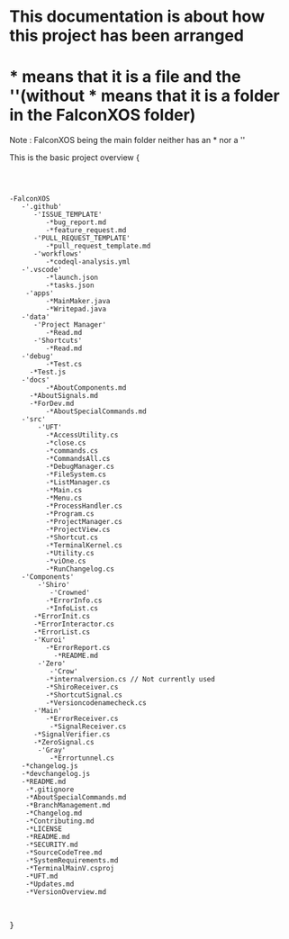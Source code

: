 # This documentation is about how this project has been arranged

# * means that it is a file and the ''(without * means that it is a folder in the FalconXOS folder)

Note : FalconXOS being the main folder neither has an * nor a ''

This is the basic project overview
{
    <pre>
    
    -FalconXOS
       -'.github'
          -'ISSUE_TEMPLATE'
             -*bug_report.md
             -*feature_request.md
          -'PULL_REQUEST_TEMPLATE'
             -*pull_request_template.md
          -'workflows'
             -*codeql-analysis.yml
       -'.vscode'
             -*launch.json
             -*tasks.json
        -'apps'
             -*MainMaker.java
             -*Writepad.java
       -'data'
          -'Project Manager'
             -*Read.md
          -'Shortcuts'
             -*Read.md
       -'debug'
             -*Test.cs
	     -*Test.js
       -'docs'
             -*AboutComponents.md
	     -*AboutSignals.md
	     -*ForDev.md
             -*AboutSpecialCommands.md
       -'src'
           -'UFT'
             -*AccessUtility.cs
             -*close.cs
             -*commands.cs
             -*CommandsAll.cs
             -*DebugManager.cs
             -*FileSystem.cs
             -*ListManager.cs
             -*Main.cs
             -*Menu.cs
             -*ProcessHandler.cs
             -*Program.cs
             -*ProjectManager.cs
             -*ProjectView.cs
             -*Shortcut.cs
             -*TerminalKernel.cs
             -*Utility.cs
             -*viOne.cs
             -*RunChangelog.cs
	   -'Components'
	       -'Shiro'
	          -'Crowned'
		     -*ErrorInfo.cs
		     -*InfoList.cs
		  -*ErrorInit.cs
		  -*ErrorInteractor.cs
		  -*ErrorList.cs
		  -'Kuroi'
		     -*ErrorReport.cs
               -*README.md
	       -'Zero'
	          -'Crow'
		     -*internalversion.cs // Not currently used
		     -*ShiroReceiver.cs
		     -*ShortcutSignal.cs
		     -*Versioncodenamecheck.cs
		  -'Main'
		     -*ErrorReceiver.cs
	          -*SignalReceiver.cs
		  -*SignalVerifier.cs
		  -*ZeroSignal.cs
	       -'Gray'
	          -*Errortunnel.cs
	   -*changelog.js
	   -*devchangelog.js
	   -*README.md
        -*.gitignore
        -*AboutSpecialCommands.md
        -*BranchManagement.md
        -*Changelog.md
        -*Contributing.md
        -*LICENSE
        -*README.md
        -*SECURITY.md
        -*SourceCodeTree.md
        -*SystemRequirements.md
        -*TerminalMainV.csproj
        -*UFT.md
        -*Updates.md
        -*VersionOverview.md
        
	
	


}
